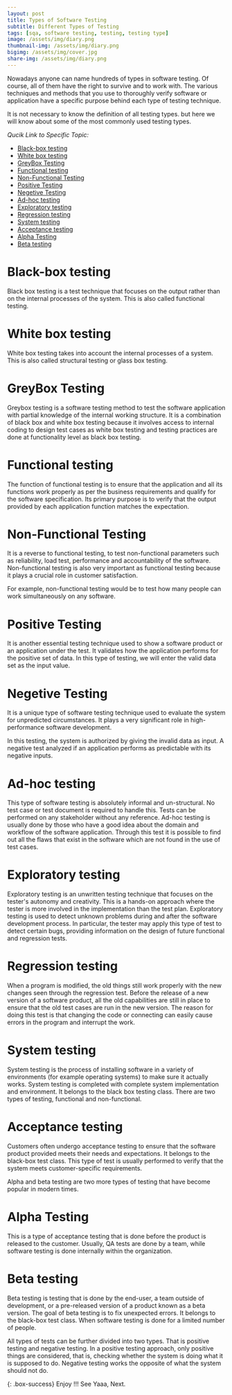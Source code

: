 ```yaml
---
layout: post
title: Types of Software Testing
subtitle: Different Types of Testing
tags: [sqa, software testing, testing, testing type]
image: /assets/img/diary.png
thumbnail-img: /assets/img/diary.png
bigimg: /assets/img/cover.jpg
share-img: /assets/img/diary.png
---
```


Nowadays anyone can name hundreds of types in software testing. Of course, all of them have the right to survive and to work with. The various techniques and methods that you use to thoroughly verify software or application have a specific purpose behind each type of testing technique.

It is not necessary to know the definition of all testing types. but here we will know about some of the most commonly used testing types.

_Qucik Link to Specific Topic:_

- [Black-box testing](#black-box-testing)
- [White box testing](#white-box-testing)
- [GreyBox Testing](#greybox-testing)
- [Functional testing](#functional-testing)
- [Non-Functional Testing](#non-functional-testing)
- [Positive Testing](#positive-testing)
- [Negetive Testing](#negetive-testing)
- [Ad-hoc testing](#ad-hoc-testing)
- [Exploratory testing](#exploratory-testing)
- [Regression testing](#regression-testing)
- [System testing](#system-testing)
- [Acceptance testing](#acceptance-testing)
- [Alpha Testing](#alpha-testing)
- [Beta testing](#beta-testing)

# Black-box testing

Black box testing is a test technique that focuses on the output rather than on the internal processes of the system. This is also called functional testing.

# White box testing

White box testing takes into account the internal processes of a system. This is also called structural testing or glass box testing.

# GreyBox Testing

Greybox testing is a software testing method to test the software application with partial knowledge of the internal working structure. It is a combination of black box and white box testing because it involves access to internal coding to design test cases as white box testing and testing practices are done at functionality level as black box testing.

# Functional testing

The function of functional testing is to ensure that the application and all its functions work properly as per the business requirements and qualify for the software specification. Its primary purpose is to verify that the output provided by each application function matches the expectation.

# Non-Functional Testing

It is a reverse to functional testing, to test non-functional parameters such as reliability, load test, performance and accountability of the software. Non-functional testing is also very important as functional testing because it plays a crucial role in customer satisfaction.

For example, non-functional testing would be to test how many people can work simultaneously on any software.

# Positive Testing

It is another essential testing technique used to show a software product or an application under the test. It validates how the application performs for the positive set of data. In this type of testing, we will enter the valid data set as the input value.

# Negetive Testing

It is a unique type of software testing technique used to evaluate the system for unpredicted circumstances. It plays a very significant role in high-performance software development.

In this testing, the system is authorized by giving the invalid data as input. A negative test analyzed if an application performs as predictable with its negative inputs.

# Ad-hoc testing

This type of software testing is absolutely informal and un-structural. No test case or test document is required to handle this. Tests can be performed on any stakeholder without any reference.
Ad-hoc testing is usually done by those who have a good idea about the domain and workflow of the software application. Through this test it is possible to find out all the flaws that exist in the software which are not found in the use of test cases.

# Exploratory testing

Exploratory testing is an unwritten testing technique that focuses on the tester's autonomy and creativity. This is a hands-on approach where the tester is more involved in the implementation than the test plan. Exploratory testing is used to detect unknown problems during and after the software development process. In particular, the tester may apply this type of test to detect certain bugs, providing information on the design of future functional and regression tests.

# Regression testing

When a program is modified, the old things still work properly with the new changes seen through the regression test. Before the release of a new version of a software product, all the old capabilities are still in place to ensure that the old test cases are run in the new version. The reason for doing this test is that changing the code or connecting can easily cause errors in the program and interrupt the work.

# System testing

System testing is the process of installing software in a variety of environments (for example operating systems) to make sure it actually works. System testing is completed with complete system implementation and environment. It belongs to the black box testing class.
There are two types of testing, functional and non-functional.

# Acceptance testing

Customers often undergo acceptance testing to ensure that the software product provided meets their needs and expectations. It belongs to the black-box test class.
This type of test is usually performed to verify that the system meets customer-specific requirements.

Alpha and beta testing are two more types of testing that have become popular in modern times.

# Alpha Testing

This is a type of acceptance testing that is done before the product is released to the customer. Usually, QA tests are done by a team, while software testing is done internally within the organization.

# Beta testing

Beta testing is testing that is done by the end-user, a team outside of development, or a pre-released version of a product known as a beta version. The goal of beta testing is to fix unexpected errors. It belongs to the black-box test class. When software testing is done for a limited number of people.

All types of tests can be further divided into two types. That is positive testing and negative testing.
In a positive testing approach, only positive things are considered, that is, checking whether the system is doing what it is supposed to do.
Negative testing works the opposite of what the system should not do.

{: .box-success}
Enjoy !!!
See Yaaa, Next.
